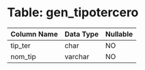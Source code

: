 # Table: gen_tipotercero

| Column Name | Data Type | Nullable |
|-------------|-----------|----------|
| tip_ter | char | NO |
| nom_tip | varchar | NO |
